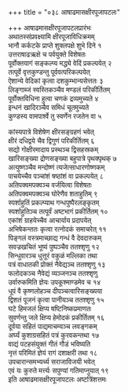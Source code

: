 +++
title = "०३८ आषाढमासक्षीरपूजापटलः"

+++
आषाढमासक्षीरपूजापटलप्रारंभः    
अथातस्संप्रवक्ष्यामि क्षीरपूजाविधिक्रमम्  
भानौ कर्कटके प्राप्ते शुक्लपक्षे शुभे दिने  १  
उत्तराषाढऋक्षे च पर्वयुक्ते विशेषतः  
पूर्वोक्तयागं सङ्कल्प्य मद्ध्ये वेदिं प्रकल्पयेत्  २  
तत्पूर्वे वृत्तकुण्डन्तु पूर्ववत्परिकल्पयेत्  
ऐशान्ये वेदिकां कृत्वा दशकुम्भान्यसेत्ततः  ३  
लिङ्गाब्जं स्वस्तिकञ्चैव मण्डलं परिकीर्तितम्  
पूर्वोक्तविधिना हुत्वा चणकं द्रव्यमुच्यते  ४  
इन्धनं खादिरञ्चैव समिधं चूतमुच्यते  
कुण्डस्य वामपार्श्वे तु स्वर्णेन रजतेन वा  ५  

कांस्यपात्रे विशेषेण क्षीरसङ्ग्रहणं भवेत्  
क्षीरं दधिद्वये चैव द्विगुणं परिकीर्तितम्  ६  
सद्यो गोक्षीरमादाय प्रस्थञ्च द्विसहस्रकम्  
खारिसङ्ख्या द्रोणसङ्ख्या बहुपात्रे पृथक्पृथक्  ७  
अत्युष्णञ्चैव मन्दोष्णं त्यजेत्साधारणोष्णकम्  
पाचयेच्चैव पञ्चांशं षष्ठांशं वा प्रकल्पयेत्  ८  
अतिपक्वमपक्वञ्च वर्जयित्वा विशेषतः  
अतिपक्वमपक्वञ्च घोरेणैव शताहुतिम्  ९  
स्पर्शाहुतिं प्रकल्प्याथ गन्धपुष्पैरलङ्कृतम्  
स्पर्शाहुतिञ्च तत्पूर्वं अष्टभागं प्रकीर्तितम्  १०  
एकांशं ग्राहयेच्चैव आचार्याय प्रदापयेत्  
अभिषेकन्ततः कृत्वा रत्नोदकं समाचरेत्  ११  
पिङ्गलं वस्त्रमाच्छाद्य गन्धं वै देवदारुकम्  
सवज्रखचितं भूष्यं पुष्पञ्चैव ततश्शृणु  १२  
सिन्धुवारञ्च धुत्तूरं वकुळं मल्लिका तथा  
पत्रं वाधातकी प्रोक्तं नैवेद्यञ्च ततश्शृणु  १३  
फलोदकञ्च नैवेद्यं व्यञ्जनञ्च ततश्शृणु  
उर्वारुकमिति ज्ञेयः उपकूश्माण्डमेव च  १४  
धूपं वै कृष्णलोहञ्च दीपञ्चत्वारिसङ्ख्यया  
द्विशतं पूजनं कृत्वा पानीयञ्च ततश्शृणु  १५  
घटे हिमजलं क्षिप्य षष्टिनिष्कप्रमाणतः  
सुवर्णन्तु जले क्षिप्य हेमोदकं प्रकीर्तितम्  १६  
दूर्वया सहितं पाद्यमाचम्यञ्च लवङ्गकम्  
अर्घ्यं कुशाग्रसहितं पत्रं कुरवकन्तथा  १७  
वाद्यं पटहसंयुक्तं गीतं गौडं भविष्यति  
नृत्तं परिमितं ज्ञेयं रागं दशाक्षरी तथा  १८  
उपचारान्समभ्यर्च्य सराजाविजयी भवेत्  
एवं यः कुरुते मर्त्त्यः सपुण्यां गतिमाप्नुयात्  १९  
इति आषाढमासक्षीरपूजापटलः अष्टत्रिंशत्तमः  
